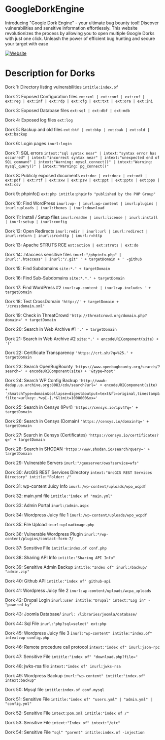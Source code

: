 # GoogleDorkEngine
Introducing "Google Dork Engine" - your ultimate bug bounty tool! Discover vulnerabilities and sensitive information effortlessly. This website revolutionizes the process by allowing you to open multiple Google Dorks with just one click. Unleash the power of efficient bug hunting and secure your target with ease

[![Website](https://img.shields.io/badge/website-000000?style=for-the-badge&logo=About.me&logoColor=white)](target="https://PushkraJ99.github.io/GoogleDorkEngine")

# Description for Dorks

Dork 1: Directory listing vulnerabilities
```intitle:index.of```

Dork 2: Exposed Configuration files
```ext:xml | ext:conf | ext:cnf | ext:reg | ext:inf | ext:rdp | ext:cfg | ext:txt | ext:ora | ext:ini```

Dork 3: Exposed Database files
```ext:sql | ext:dbf | ext:mdb```

Dork 4: Exposed log files
```ext:log```

Dork 5: Backup and old files
```ext:bkf | ext:bkp | ext:bak | ext:old | ext:backup```

Dork 6: Login pages
```inurl:login```

Dork 7: SQL errors
```intext:"sql syntax near" | intext:"syntax error has occurred" | intext:"incorrect syntax near" | intext:"unexpected end of SQL command" | intext:"Warning: mysql_connect()" | intext:"Warning: mysql_query()" | intext:"Warning: pg_connect()"```

Dork 8: Publicly exposed documents
```ext:doc | ext:docx | ext:odt | ext:pdf | ext:rtf | ext:sxw | ext:psw | ext:ppt | ext:pptx | ext:pps | ext:csv```

Dork 9: phpinfo()
```ext:php intitle:phpinfo "published by the PHP Group"```

Dork 10: Find WordPress
```inurl:wp- | inurl:wp-content | inurl:plugins | inurl:uploads | inurl:themes | inurl:download```

Dork 11: Install / Setup files
```inurl:readme | inurl:license | inurl:install | inurl:setup | inurl:config```

Dork 12: Open Redirects
```inurl:redir | inurl:url | inurl:redirect | inurl:return | inurl:src=http | inurl:r=http```

Dork 13: Apache STRUTS RCE
```ext:action | ext:struts | ext:do```

Dork 14: .htaccess sensitive files
```inurl:"/phpinfo.php" | inurl:".htaccess" | inurl:"/.git" ' + targetDomain + ' -github```

Dork 15: Find Subdomains
```site:*.' + targetDomain```

Dork 16: Find Sub-Subdomains
```site:*.*.' + targetDomain```

Dork 17: Find WordPress #2
```inurl:wp-content | inurl:wp-includes ' + targetDomain```

Dork 18: Test CrossDomain
```'http://' + targetDomain + '/crossdomain.xml'```

Dork 19: Check in ThreatCrowd
```'http://threatcrowd.org/domain.php?domain=' + targetDomain```

Dork 20: Search in Web Archive #1
```'.' + targetDomain```
 
Dork 21: Search in Web Archive #2
```site:*.' + encodeURIComponent(site) + ')'```

Dork 22: Certificate Transparency
```'https://crt.sh/?q=%25.' + targetDomain```

Dork 23: Search OpenBugBounty
```'https://www.openbugbounty.org/search/?search=' + encodeURIComponent(site) + '&type=host'```

Dork 24: Search WP Config Backup
```'http://wwwb-dedup.us.archive.org:8083/cdx/search?url=' + encodeURIComponent(site) + '/&matchType=domain&collapse=digest&output=text&fl=original,timestamp&filter=urlkey:.*wp[-].*&limit=1000000&xx='```

Dork 25: Search in Censys (IPv4)
```'https://censys.io/ipv4?q=' + targetDomain```

Dork 26: Search in Censys (Domain)
```'https://censys.io/domain?q=' + targetDomain```

Dork 27: Search in Censys (Certificates)
```'https://censys.io/certificates?q=' + targetDomain```

Dork 28: Search in SHODAN
```'https://www.shodan.io/search?query=' + targetDomain```

Dork 29: Vulnerable Servers
```inurl:"/geoserver/ows?service=wfs"```

Dork 30: ArcGIS REST Services Directory
```intext:"ArcGIS REST Services Directory" intitle:"Folder: /"```

Dork 31: wp-content Juicy Info
```inurl:/wp-content/uploads/wpo_wcpdf```

Dork 32: main.yml file
```intitle:"index of "main.yml"```

Dork 33: Admin Portal
```inurl:/admin.aspx```

Dork 34: Wordpress Juicy file 1
```inurl:/wp-content/uploads/wpo_wcpdf```

Dork 35: File Upload
```inurl:uploadimage.php```

Dork 36: Vulnerable Wordpress Plugin
```inurl:*/wp-content/plugins/contact-form-7/```

Dork 37: Sensitive File
```intitle:index.of conf.php```

Dork 38: Sharing API Info
```intitle:"Sharing API Info"```

Dork 39: Sensitive Admin Backup
```intitle:"Index of" inurl:/backup/ "admin.zip"```

Dork 40: Github API
```intitle:"index of" github-api```

Dork 41: Wordpress Juicy file 2
```inurl:wp-content/uploads/wcpa_uploads```

Dork 42: Drupal Login
```inurl:user intitle:"Drupal" intext:"Log in" -"powered by"```

Dork 43: Joomla Database/
```inurl: /libraries/joomla/database/```

Dork 44: Sql File
```inurl:"php?sql=select" ext:php```

Dork 45:  Wordpress Juicy file 3
```inurl:"wp-content" intitle:"index.of" intext:wp-config.php```

Dork 46: Remote procedure call protocol
```intext:"index of" inurl:json-rpc```

Dork 47: Sensitive File
```intitle:"index of" "download.php?file="```

Dork 48: jwks-rsa file
```intext:"index of" inurl:jwks-rsa```

Dork 49: Wordpress Backup
```inurl:"wp-content" intitle:"index.of" intext:backup"```

Dork 50: Mysql file
```intitle:index.of conf.mysql```

Dork 51: Sensitive File
```intitle:"index of" "users.yml" | "admin.yml" | "config.yml"```

Dork 52: Sensitive File
```intext:pom.xml intitle:"index of /"```

Dork 53: Sensitive File
```intext:"Index of" intext:"/etc"```

Dork 54: Sensitive File
```"sql" "parent" intitle:index.of -injection```
